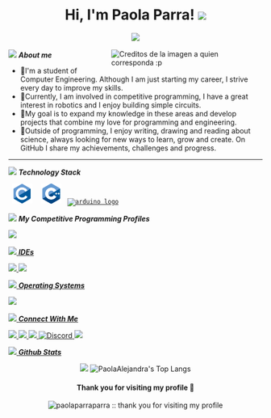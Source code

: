 <h1 align="center">
Hi, I'm Paola Parra!
  <img src="https://media.giphy.com/media/hvRJCLFzcasrR4ia7z/giphy.gif" width="30"></h1>

<p align="center">
  <a href="https://github.com/DenverCoder1/readme-typing-svg">
    <img src="https://readme-typing-svg.herokuapp.com?lines=Computer+Engineering+Student;Competitive+Programming+Enthusiastic;Always%20learning%20new%20things&center=true&width=480&height=45&color=fa7ca0"> </a>
</p>

<img align="right" src="https://i.pinimg.com/736x/7c/60/b1/7c60b1c222d8c86b662dca0c1708fef5.jpg" alt="Creditos de la imagen a quien corresponda :p" width="300" />

<img src="https://media.giphy.com/media/ObNTw8Uzwy6KQ/giphy.gif" width="25px">&nbsp;***About me***

- 🌸I'm a student of Computer Engineering. Although I am just starting my career, I strive every day to improve my skills.
- 🌸Currently, I am involved in competitive programming, I have a great interest in robotics and I enjoy building simple circuits.
- 🌸My goal is to expand my knowledge in these areas and develop projects that combine my love for programming and engineering.
- 🌸Outside of programming, I enjoy writing, drawing and reading about science, always looking for new ways to learn, grow and create. 
On GitHub I share my achievements, challenges and progress.
<hr>
  
<img src="https://media.giphy.com/media/ObNTw8Uzwy6KQ/giphy.gif" width="25px">&nbsp;***Technology Stack***
<p align="left">
<code> <img height="40" src="https://raw.githubusercontent.com/devicons/devicon/master/icons/c/c-original.svg"> </code>
<code> <img height="40" src="https://raw.githubusercontent.com/devicons/devicon/master/icons/cplusplus/cplusplus-original.svg"> </code>
<code><a href="https://www.arduino.cc/"><img height="40" src="https://upload.wikimedia.org/wikipedia/commons/thumb/8/87/Arduino_Logo.svg/1280px-Arduino_Logo.svg.png" alt="arduino logo" /></a></code>

<img src="https://media.giphy.com/media/ObNTw8Uzwy6KQ/giphy.gif" width="25px">&nbsp;***My Competitive Programming Profiles***
<p align="left">
  <a href="https://www.codechef.com/users/gloxinia">
    <img src="https://img.shields.io/badge/CodeChef-%23964B00.svg?style=for-the-badge&logo=CodeChef&logoColor=white">
    <!--https://img.shields.io/badge/Codeforces-445f9d?style=for-the-badge&logo=Codeforces&logoColor=white-->
    
<img src="https://media.giphy.com/media/ObNTw8Uzwy6KQ/giphy.gif" width="25px">&nbsp;***IDEs***
<p align="left">
<span>
    <img src="https://img.shields.io/badge/Visual%20Studio-5C2D91.svg?style=for-the-badge&logo=visual-studio&logoColor=white">
    <img src="https://img.shields.io/badge/Visual%20Studio%20Code-0078d7.svg?style=for-the-badge&logo=visual-studio-code&logoColor=white">
  </span>

<img src="https://media.giphy.com/media/ObNTw8Uzwy6KQ/giphy.gif" width="25px">&nbsp;***Operating Systems***
<p align="left">
<span>
<img src="https://img.shields.io/badge/Windows%2011-%230079d5.svg?style=for-the-badge&logo=Windows%2011&logoColor=white">
  </span>


<img src="https://media.giphy.com/media/ObNTw8Uzwy6KQ/giphy.gif" width="25px">&nbsp;***Connect With Me***
<p align="left">
  <a href="https://www.instagram.com/hoossh_i/">
    <img src="https://img.shields.io/badge/Instagram-%23E4405F.svg?style=for-the-badge&logo=Instagram&logoColor=white">
  <a href="mailto:paolaalejandraparrap@gmail.com">
    <img src="https://img.shields.io/badge/Gmail-D14836?style=for-the-badge&logo=gmail&logoColor=white">
  <a href="https://x.com/ronralov">
    <img src="https://img.shields.io/badge/X-%23000000.svg?style=for-the-badge&logo=X&logoColor=white">
  <a href="https://discord.com/users/m_moritaa2705#1184">
    <img src="https://img.shields.io/badge/Discord-%235865F2.svg?style=for-the-badge&logo=discord&logoColor=white" alt="Discord">
  </a>
  <a href="https://cl.pinterest.com/hoossh_i/">
    <img src="https://img.shields.io/badge/Pinterest-%23E60023.svg?style=for-the-badge&logo=Pinterest&logoColor=white">
    
<img src="https://media.giphy.com/media/ObNTw8Uzwy6KQ/giphy.gif" width="25px">&nbsp;***Github Stats***
<p align="left">
</p>

<div align="center">
  
[![](https://github-readme-stats.vercel.app/api?username=paolaparraparra&show_icons=true&theme=tokyonight&hide_border=true&locale=en)](https://github.com/paolaparraparra)
![PaolaAlejandra's Top Langs](https://github-readme-stats.vercel.app/api/top-langs/?username=paolaparraparra&theme=tokyonight&layout=compact)
</div>

<h4 align="center">Thank you for visiting my profile 🌸</h4>
<p align="center"><img src="https://profile-counter.glitch.me/{paolaparraparra}/count.svg" alt="paolaparraparra :: thank you for visiting my profile" /></p>
